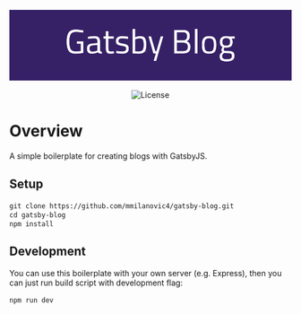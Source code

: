 <p align="center">
	<img src="static/logo.png" alt="Gatsby boilerplate">
</p>

<p align="center">
	<img src="https://img.shields.io/github/license/mmilanovic4/gatsby-blog" alt="License">
</p>

# Overview

A simple boilerplate for creating blogs with GatsbyJS.

## Setup

```
git clone https://github.com/mmilanovic4/gatsby-blog.git
cd gatsby-blog
npm install
```

## Development

You can use this boilerplate with your own server (e.g. Express), then you can just run build script with development flag:

```
npm run dev
```
